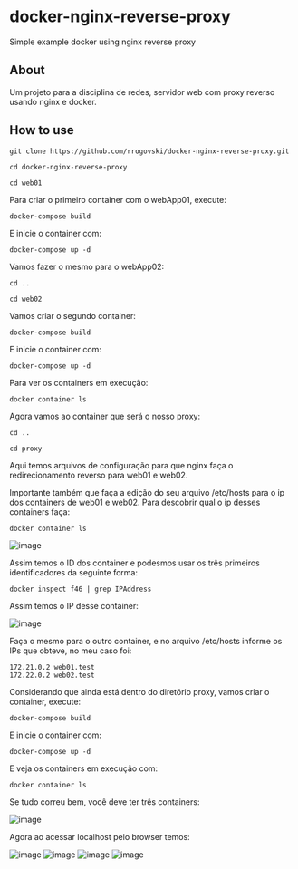 # docker-nginx-reverse-proxy
Simple example docker using nginx reverse proxy

## About

Um projeto para a disciplina de redes, servidor web com proxy reverso usando nginx e docker. 

## How to use

```
git clone https://github.com/rrogovski/docker-nginx-reverse-proxy.git

cd docker-nginx-reverse-proxy

cd web01
```

Para criar o primeiro container com o webApp01, execute:

```
docker-compose build
```

E inicie o container com:

```
docker-compose up -d
```

Vamos fazer o mesmo para o webApp02:

```
cd ..

cd web02
```

Vamos criar o segundo container:

```
docker-compose build
```

E inicie o container com:

```
docker-compose up -d
```

Para ver os containers em execução:

```
docker container ls
```
Agora vamos ao container que será o nosso proxy:

```
cd ..

cd proxy
```

Aqui temos arquivos de configuração para que nginx faça o redirecionamento reverso para web01 e web02.

Importante também que faça a edição do seu arquivo /etc/hosts para o ip dos containers de web01 e web02. Para descobrir qual o ip desses containers faça:

```
docker container ls
```
![image](https://user-images.githubusercontent.com/10521603/127726617-3cfa75b3-6164-4d4a-872e-4308a5e49ee5.png)

Assim temos o ID dos container e podesmos usar os três primeiros identificadores da seguinte forma:

```
docker inspect f46 | grep IPAddress 
```

Assim temos o IP desse container:

![image](https://user-images.githubusercontent.com/10521603/127726705-f7067cd7-6f4f-442d-998b-e10829e57679.png)

Faça o mesmo para o outro container, e no arquivo /etc/hosts informe os IPs que obteve, no meu caso foi:

```
172.21.0.2 web01.test
172.22.0.2 web02.test
```

Considerando que ainda está dentro do diretório proxy, vamos criar o container, execute:

```
docker-compose build
```

E inicie o container com:

```
docker-compose up -d
```

E veja os containers em execução com:

```
docker container ls
```

Se tudo correu bem, você deve ter três containers:

![image](https://user-images.githubusercontent.com/10521603/127726897-973313ba-9848-49af-9441-e471f936d407.png)

Agora ao acessar localhost pelo browser temos:

![image](https://user-images.githubusercontent.com/10521603/127727020-5c6ef6c3-9cbb-468a-b7f7-ee7669fecbe3.png)
![image](https://user-images.githubusercontent.com/10521603/127727027-a2e39631-0851-46a9-b2d3-4b850241d356.png)
![image](https://user-images.githubusercontent.com/10521603/127727037-f71d962e-130e-4093-b13a-455323dd946c.png)
![image](https://user-images.githubusercontent.com/10521603/127727073-4b1377f7-2e2f-464d-a14d-1ab3c7f4e56f.png)
